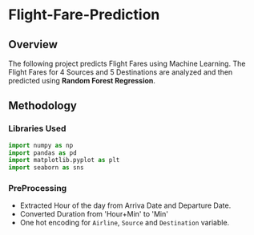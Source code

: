 # Flight-Fare-Prediction
## Overview
The following project predicts Flight Fares using Machine Learning. The Flight Fares for 4 Sources and 5 Destinations are analyzed and then predicted using **Random Forest Regression**.

## Methodology
### Libraries Used
```python
import numpy as np
import pandas as pd
import matplotlib.pyplot as plt
import seaborn as sns

```

### PreProcessing
* Extracted Hour of the day from Arriva Date and Departure Date.
* Converted Duration from 'Hour+Min' to 'Min'
* One hot encoding for `Airline`, `Source` and `Destination` variable.

